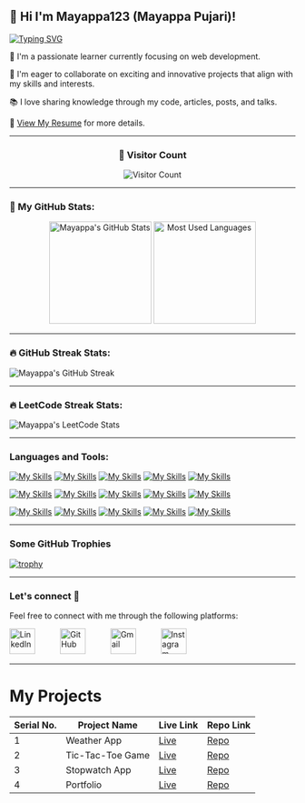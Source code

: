 <h2>👋 Hi I'm Mayappa123 (Mayappa Pujari)! </h2> 

[![Typing SVG](https://readme-typing-svg.demolab.com?font=Fira+Code&pause=1000&color=F70000&random=false&width=435&lines=Full+Stack+Web+Developer;Front+End+Developer;Back+End+Developer)](https://git.io/typing-svg)

🚀 I'm a passionate learner currently focusing on web development.

🤝 I'm eager to collaborate on exciting and innovative projects that align with my skills and interests.

📚 I love sharing knowledge through my code, articles, posts, and talks.

📃 <a href="https://drive.google.com/file/d/1T5F43dmgrG4GEYv5osCbTZVmx8NfioTT/view?usp=drive_link" target="_blank">View My Resume</a> for more details.


---
<div align="center">
  <h3>👀 Visitor Count</h3>
 
  ![Visitor Count](https://profile-counter.glitch.me/Mayappa123/count.svg)
  
</div>

---

### 🚀 My GitHub Stats:
 
<p align="center">
  <img height="180em" src="https://github-readme-stats.vercel.app/api?username=Mayappa123&show_icons=true&theme=yeblu&hide_border=true" alt="Mayappa's GitHub Stats" />
  <img height="180em" src="https://github-readme-stats.vercel.app/api/top-langs/?username=Mayappa123&layout=compact&theme=yeblu&hide_border=true" alt="Most Used Languages" />
</p>

---

### 🔥 GitHub Streak Stats:

![Mayappa's GitHub Streak](https://github-readme-streak-stats.herokuapp.com/?user=Mayappa123&theme=yeblu)

---

### 🔥 LeetCode Streak Stats:

![Mayappa's LeetCode Stats](https://leetcard.jacoblin.cool/Mayappa123?theme=yeblu)

---

### Languages and Tools:

[![My Skills](https://skillicons.dev/icons?i=html)](https://skillicons.dev)
[![My Skills](https://skillicons.dev/icons?i=css)](https://skillicons.dev)
[![My Skills](https://skillicons.dev/icons?i=js)](https://skillicons.dev)
[![My Skills](https://skillicons.dev/icons?i=bootstrap)](https://skillicons.dev)
[![My Skills](https://skillicons.dev/icons?i=materialui)](https://skillicons.dev)


[![My Skills](https://skillicons.dev/icons?i=mongodb)](https://skillicons.dev)
[![My Skills](https://skillicons.dev/icons?i=express)](https://skillicons.dev)
[![My Skills](https://skillicons.dev/icons?i=react)](https://skillicons.dev)
[![My Skills](https://skillicons.dev/icons?i=nodejs)](https://skillicons.dev)
[![My Skills](https://skillicons.dev/icons?i=mysql)](https://skillicons.dev)

[![My Skills](https://skillicons.dev/icons?i=git)](https://skillicons.dev)
[![My Skills](https://skillicons.dev/icons?i=github)](https://skillicons.dev)
[![My Skills](https://skillicons.dev/icons?i=vscode)](https://skillicons.dev)
[![My Skills](https://skillicons.dev/icons?i=npm)](https://skillicons.dev)
[![My Skills](https://skillicons.dev/icons?i=windows)](https://skillicons.dev)

---

### Some GitHub Trophies
[![trophy](https://github-profile-trophy.vercel.app/?username=Mayappa123&theme=radical)](https://github.com/Mayappa123/github-profile-trophy)

---

### Let's connect 💬

Feel free to connect with me through the following platforms:

[<img src="https://skillicons.dev/icons?i=linkedin" alt="LinkedIn" width="45" style="margin-right: 40;"/>](https://www.linkedin.com/in/mayappa-pujari-625432182)
[<img src="https://skillicons.dev/icons?i=github" alt="GitHub" width="45" style="margin-right: 40;"/>](https://github.com/Mayappa123/)
[<img src="https://skillicons.dev/icons?i=gmail" alt="Gmail" width="45" style="margin-right: 40;"/>](mailto:mayappapujari561999@gmail.com)
[<img src="https://skillicons.dev/icons?i=instagram" alt="Instagram" width="45" style="margin-right: 0;"/>](mailto:mayappapujari561999@gmail.com)

---

# My Projects

| Serial No. | Project Name       | Live Link                                            | Repo Link                                       |
|------------|--------------------|------------------------------------------------------|------------------------------------------------|
| 1          | Weather App        | [Live](https://mayappa123.github.io/weatherApp/)     | [Repo](https://github.com/Mayappa123/weatherApp) |
| 2          | Tic-Tac-Toe Game   | [Live](https://mayappa123.github.io/PRODIGY_WD_03/)  | [Repo](https://github.com/Mayappa123/PRODIGY_WD_03)  |
| 3          | Stopwatch App      | [Live](https://mayappa123.github.io/PRODIGY_WD_02/)  | [Repo](https://github.com/Mayappa123/stopwatch-app) |
| 4          | Portfolio          | [Live](https://mayappa123.github.io/Portfolio/)      | [Repo](https://github.com/Mayappa123/Portfolio) |

